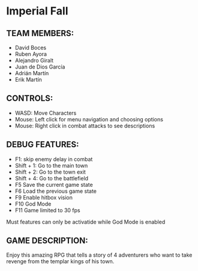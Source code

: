 # Imperial Fall

## TEAM MEMBERS:

  * David Boces
  * Ruben Ayora
  * Alejandro Giralt
  * Juan de Dios García
  * Adrián Martín 
  * Erik Martín
 
## CONTROLS:

  * WASD: Move Characters
  * Mouse: Left click for menu navigation and choosing options
  * Mouse: Right click in combat attacks to see descriptions
  
## DEBUG FEATURES:

  * F1: skip enemy delay in combat
  * Shift + 1: Go to the main town
  * Shift + 2: Go to the town exit
  * Shift + 4: Go to the battlefield
  * F5 Save the current game state
  * F6 Load the previous game state
  * F9 Enable hitbox vision
  * F10 God Mode
  * F11 Game limited to 30 fps
  
Must features can only be activatide while God Mode is enabled
## GAME DESCRIPTION:
  
  Enjoy this amazing RPG that tells a story of 4 adventurers who want to take revenge from the templar kings of his town.

